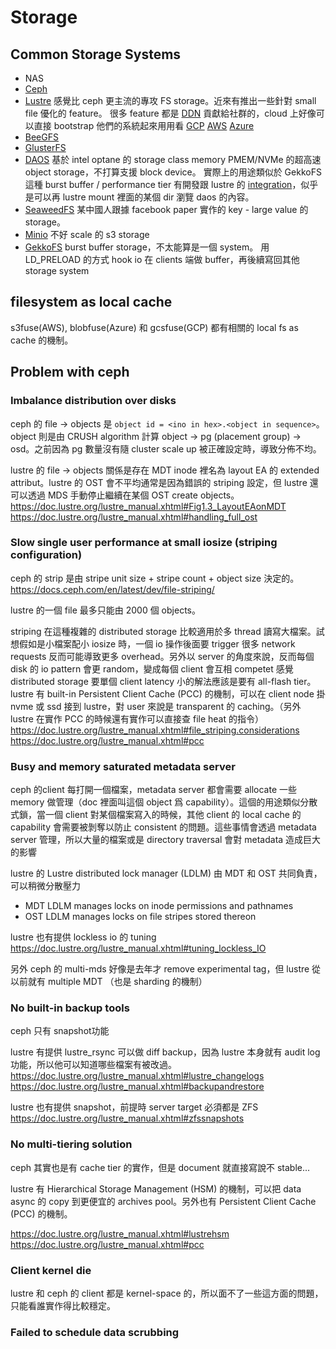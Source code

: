# Storage

## Common Storage Systems
* NAS
* [Ceph](https://docs.ceph.com/en/pacific/)
* [Lustre](https://www.lustre.org/)
    感覺比 ceph 更主流的專攻 FS storage。近來有推出一些針對 small file 優化的 feature。
    很多 feature 都是 [DDN](https://www.ddn.com/) 貢獻給社群的，cloud 上好像可以直接 bootstrap 他們的系統起來用用看 [GCP](https://console.cloud.google.com/marketplace/vm/config/ddnstorage/exascaler-cloud?project=lustre-347008) [AWS](https://aws.amazon.com/marketplace/pp/prodview-tdfa4jyemfcdc) [Azure](https://azuremarketplace.microsoft.com/en-us/marketplace/apps/ddn-whamcloud-5345716.exascaler_cloud_app?tab=overview)
* [BeeGFS](https://www.beegfs.io/c/)
* [GlusterFS](https://www.gluster.org/)
* [DAOS](https://docs.daos.io/v2.0/)
    基於 intel optane 的 storage class memory PMEM/NVMe 的超高速 object storage，不打算支援 block device。
    實際上的用途類似於 GekkoFS 這種 burst buffer / performance tier
    有開發跟 lustre 的 [integration](https://www.opensfs.org/wp-content/uploads/2019/07/LUG2019-Cross_Tier_Unified_Namespace-Chaarawi.pdf)，似乎是可以再 lustre mount 裡面的某個 dir 瀏覽 daos 的內容。
* [SeaweedFS](https://github.com/chrislusf/seaweedfs)
    某中國人跟據 facebook paper 實作的 key - large value 的 storage。
* [Minio](https://min.io/)
    不好 scale 的 s3 storage
* [GekkoFS](https://github.com/NGIOproject/old_GekkoFS_old)
     burst buffer storage，不太能算是一個 system。
     用 LD_PRELOAD 的方式 hook io 在 clients 端做 buffer，再後續寫回其他 storage system

## filesystem as local cache
s3fuse(AWS), blobfuse(Azure) 和 gcsfuse(GCP) 都有相關的 local fs as cache 的機制。

## Problem with ceph
### Imbalance distribution over disks
ceph 的 file -> objects 是 `object id = <ino in hex>.<object in sequence>`。object 則是由 CRUSH algorithm 計算 object -> pg (placement group) -> osd。之前因為 pg 數量沒有隨 cluster scale up 被正確設定時，導致分佈不均。
    
lustre 的 file -> objects 關係是存在 MDT inode 裡名為 layout EA 的 extended attribut。lustre 的 OST 會不平均通常是因為錯誤的 striping 設定，但 lustre 還可以透過 MDS 手動停止繼續在某個 OST create objects。
https://doc.lustre.org/lustre_manual.xhtml#Fig1.3_LayoutEAonMDT
https://doc.lustre.org/lustre_manual.xhtml#handling_full_ost
    
### Slow single user performance at small iosize (striping configuration)
ceph 的 strip 是由 stripe unit size + stripe count + object size 決定的。
https://docs.ceph.com/en/latest/dev/file-striping/

lustre 的一個 file 最多只能由 2000 個 objects。

striping 在這種複雜的 distributed storage 比較適用於多 thread 讀寫大檔案。試想假如是小檔案配小 iosize 時，一個 io 操作後面要 trigger 很多 network requests 反而可能導致更多 overhead。另外以 server 的角度來說，反而每個 disk 的 io pattern 會更 random，變成每個 client 會互相 competet
感覺 distributed storage 要單個 client latency 小的解法應該是要有 all-flash tier。lustre 有 built-in Persistent Client Cache (PCC) 的機制，可以在 client node 掛 nvme 或 ssd 接到 lustre，對 user 來說是 transparent 的 caching。（另外 lustre 在實作 PCC 的時候還有實作可以直接查 file heat 的指令）
https://doc.lustre.org/lustre_manual.xhtml#file_striping.considerations
https://doc.lustre.org/lustre_manual.xhtml#pcc
    
### Busy and memory saturated metadata server
 ceph 的client 每打開一個檔案，metadata server 都會需要 allocate 一些 memory 做管理（doc 裡面叫這個 object 爲 capability）。這個的用途類似分散式鎖，當一個 client 對某個檔案寫入的時候，其他 client 的 local cache 的 capability 會需要被剝奪以防止 consistent 的問題。這些事情會透過 metadata server 管理，所以大量的檔案或是 directory traversal 會對 metadata 造成巨大的影響

lustre 的 Lustre distributed lock manager (LDLM) 由 MDT 和 OST 共同負責，可以稍微分散壓力
* MDT LDLM manages locks on inode permissions and pathnames
* OST LDLM manages locks on file stripes stored thereon

lustre 也有提供 lockless io 的 tuning
https://doc.lustre.org/lustre_manual.xhtml#tuning_lockless_IO

另外 ceph 的 multi-mds 好像是去年才 remove experimental tag，但 lustre 從以前就有 multiple MDT （也是 sharding 的機制）

### No built-in backup tools
ceph 只有 snapshot功能

lustre 有提供 lustre_rsync 可以做 diff backup，因為 lustre 本身就有 audit log 功能，所以他可以知道哪些檔案有被改過。
https://doc.lustre.org/lustre_manual.xhtml#lustre_changelogs
https://doc.lustre.org/lustre_manual.xhtml#backupandrestore

lustre 也有提供 snapshot，前提時 server target 必須都是 ZFS
https://doc.lustre.org/lustre_manual.xhtml#zfssnapshots

### No multi-tiering solution
ceph 其實也是有 cache tier 的實作，但是 document 就直接寫說不 stable...

lustre 有 Hierarchical Storage Management (HSM) 的機制，可以把 data async 的 copy 到更便宜的 archives pool。另外也有 Persistent Client Cache (PCC) 的機制。

https://doc.lustre.org/lustre_manual.xhtml#lustrehsm
https://doc.lustre.org/lustre_manual.xhtml#pcc

### Client kernel die

lustre 和 ceph 的 client 都是 kernel-space 的，所以面不了一些這方面的問題，只能看誰實作得比較穩定。

### Failed to schedule data scrubbing


